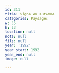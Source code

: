 ```yaml
---
id: 311
title: Vigne en automne
categories: Paysages
w: 55
h: 33
location: null
note: null
file: null
year: '1992'
year_start: 1992
year_end: null
image: null

---
```

